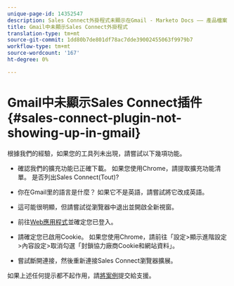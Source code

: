 ```yaml
---
unique-page-id: 14352547
description: Sales Connect外掛程式未顯示在Gmail - Marketo Docs —— 產品檔案
title: Gmail中未顯示Sales Connect外掛程式
translation-type: tm+mt
source-git-commit: 1dd80b7de801df78ac7dde39002455063f9979b7
workflow-type: tm+mt
source-wordcount: '167'
ht-degree: 0%

---
```



# Gmail中未顯示Sales Connect插件{#sales-connect-plugin-not-showing-up-in-gmail}

根據我們的經驗，如果您的工具列未出現，請嘗試以下幾項功能。

- 確認我們的擴充功能已正確下載。 如果您使用Chrome，請提取擴充功能清單。 是否列出Sales Connect(Tout)?

- 你在Gmail里的語言是什麼？ 如果它不是英語，請嘗試將它改成英語。

- 這可能很明顯，但請嘗試從瀏覽器中退出並開啟全新視窗。

- 前往[Web應用程式](https://toutapp.com/login)並確定您已登入。

- 請確定您已啟用Cookie。 如果您使用Chrome，請前往「設定>顯示進階設定>內容設定>取消勾選「封鎖協力廠商Cookie和網站資料」。

- 嘗試斷開連接，然後重新連接Sales Connect瀏覽器擴展。

如果上述任何提示都不起作用，請[將案例](https://nation.marketo.com/community/support_solutions)提交給支援。
